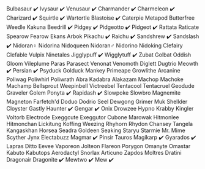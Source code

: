 Bulbasaur ✔️
Ivysaur ✔️
Venusaur ✔️
Charmander ✔️ 
Charmeleon ✔️
Charizard ✔️
Squirtle ✔️
Wartortle 
Blastoise ✔️
Caterpie
Metapod
Butterfree
Weedle
Kakuna
Beedrill ✔️
Pidgey ✔️
Pidgeotto ✔️
Pidgeot ✔️
Rattata
Raticate
Spearow
Fearow
Ekans
Arbok
Pikachu ✔️
Raichu ✔️
Sandshrew ✔️
Sandslash ✔️
Nidoran♀
Nidorina
Nidoqueen
Nidoran♂
Nidorino
Nidoking
Clefairy
Clefable
Vulpix
Ninetales
Jigglypuff ✔️
Wigglytuff ✔️
Zubat
Golbat
Oddish
Gloom
Vileplume
Paras
Parasect
Venonat
Venomoth
Diglett
Dugtrio
Meowth ✔️
Persian ✔️
Psyduck
Golduck
Mankey
Primeape
Growlithe
Arcanine
Poliwag
Poliwhirl
Poliwrath
Abra
Kadabra
Alakazam
Machop
Machoke
Machamp
Bellsprout
Weepinbell
Victreebel
Tentacool
Tentacruel
Geodude
Graveler
Golem
Ponyta ✔️
Rapidash ✔️
Slowpoke
Slowbro
Magnemite
Magneton
Farfetch'd
Doduo
Dodrio
Seel
Dewgong
Grimer
Muk
Shellder
Cloyster
Gastly
Haunter ✔️
Gengar ✔️
Onix
Drowzee
Hypno
Krabby
Kingler
Voltorb
Electrode
Exeggcute
Exeggutor
Cubone
Marowak
Hitmonlee
Hitmonchan
Lickitung
Koffing
Weezing
Rhyhorn
Rhydon
Chansey
Tangela
Kangaskhan
Horsea
Seadra
Goldeen
Seaking
Staryu
Starmie
Mr. Mime
Scyther
Jynx
Electabuzz
Magmar ✔️
Pinsir
Tauros
Magikarp ✔️
Gyarados ✔️
Lapras
Ditto
Eevee
Vaporeon
Jolteon
Flareon
Porygon
Omanyte
Omastar
Kabuto
Kabutops
Aerodactyl
Snorlax
Articuno
Zapdos
Moltres
Dratini
Dragonair
Dragonite ✔️
Mewtwo ✔️
Mew ✔️
